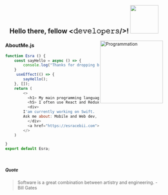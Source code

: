 
<div align="center">
<h2>  Hello there, fellow <𝚍𝚎𝚟𝚎𝚕𝚘𝚙𝚎𝚛𝚜/>! <img src="https://media3.giphy.com/media/4HkftPQvWLeiJLgBLD/giphy.gif?cid=ecf05e47pe4igcruq37fyglz08kb40pqeedtor8unxjo35dt&rid=giphy.gif&ct=s" width="90px"></h2>
</div>

<img align="right" src="https://media4.giphy.com/media/4XXo8A7CIW1lZGgdhm/giphy.gif?cid=ecf05e47gdxfn1qs6yd151n68a7qb4hl2vnmr2eqj5imzjwl&rid=giphy.gif&ct=s" alt="Programmation" width="200" />
    


### AboutMe.js
```javascript
function Esra () {
	const sayHello = async () => {
		console.log("Thanks for dropping by, hope you find some of my work interesting.")
	}	
	 useEffect(() => {
		sayHello();
  	}, []);
	return (
	    <>
	      <h1> My main programming language is Javascript. </h1>
	      <h5> I often use React and Redux. </h5>	
	      <div>
		I'am currently working on Swift.
		Ask me about: Mobile and Web dev, React JS and more! I'm open to learning.
	      </div>
	      <a href="https://esracebii.com">My Personel Website </a>
	    </>
	)

}
export default Esra;

```
<br />


##### Quote

> Software is a great combination between artistry and engineering.  - Bill Gates





